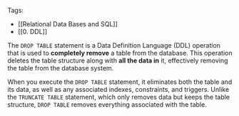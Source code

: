 Tags: 
- [[Relational Data Bases and SQL]]
- [[0. DDL]]

The `DROP TABLE` statement is a Data Definition Language (DDL) operation that is used to **completely remove** a table from the database. This operation deletes the table structure along with **all the data in** it, effectively removing the table from the database system.

When you execute the `DROP TABLE` statement, it eliminates both the table and its data, as well as any associated indexes, constraints, and triggers. Unlike the `TRUNCATE TABLE` statement, which only removes data but keeps the table structure, `DROP TABLE` removes everything associated with the table.